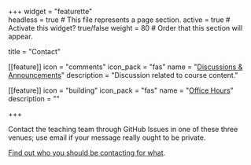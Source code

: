 +++
widget = "featurette"  
headless = true  # This file represents a page section.
active = true  # Activate this widget? true/false
weight = 80  # Order that this section will appear.

title = "Contact"

[[feature]]
  icon = "comments"
  icon_pack = "fas"
  name = "[Discussions & Announcements](https://github.com/STAT547-UBC-2019-20/Discussions/issues)"
  description = "Discussion related to course content."  

[[feature]]
  icon = "building"
  icon_pack = "fas"
  name = "[Office Hours](/officehours)"
  description = ""  
  
+++

Contact the teaching team through GitHub Issues in one of these three venues; use email if your message really ought to be private. 

[Find out who you should be contacting for what](/whotocontact).
